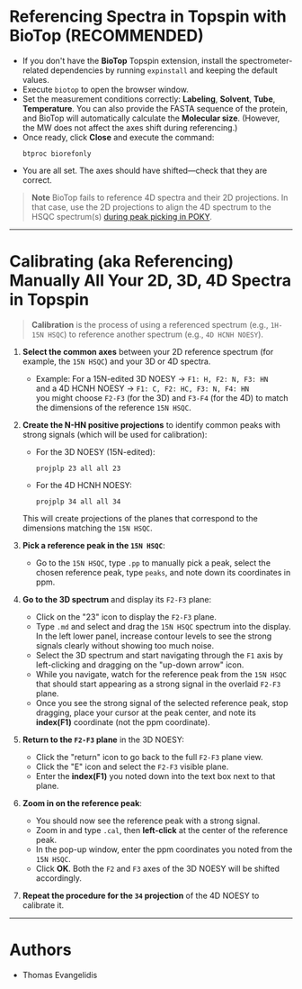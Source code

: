 # Referencing Spectra in Topspin with BioTop (RECOMMENDED)

- If you don't have the **BioTop** Topspin extension, install the spectrometer-related dependencies by running `expinstall` 
and keeping the default values.
- Execute `biotop` to open the browser window.
- Set the measurement conditions correctly: **Labeling**, **Solvent**, **Tube**, **Temperature**. You can also provide 
  the FASTA sequence of the protein, and BioTop will automatically calculate the **Molecular size**. (However, the MW does 
  not affect the axes shift during referencing.)
- Once ready, click **Close** and execute the command:
  ```text
  btproc biorefonly
  ```
- You are all set. The axes should have shifted—check that they are correct.

> **Note**
> BioTop fails to reference 4D spectra and their 2D projections. In that case, use the 2D projections to align
> the 4D spectrum to the HSQC spectrum(s) [during peak picking in POKY](../../SPARKY_and_POKY/Peak_picking_4D_spectrum.md).

---

# Calibrating (aka Referencing) Manually All Your 2D, 3D, 4D Spectra in Topspin

> **Calibration** is the process of using a referenced spectrum (e.g., `1H-15N HSQC`) to reference another spectrum
> (e.g., `4D HCNH NOESY`).

1. **Select the common axes** between your 2D reference spectrum (for example, the `15N HSQC`) and your 3D or 4D spectra.
   - Example: For a 15N-edited 3D NOESY → `F1: H, F2: N, F3: HN`  
     and a 4D HCNH NOESY → `F1: C, F2: HC, F3: N, F4: HN`  
     you might choose `F2-F3` (for the 3D) and `F3-F4` (for the 4D) to match the dimensions of the reference `15N HSQC`.
   
2. **Create the N-HN positive projections** to identify common peaks with strong signals (which will be used for calibration):  
   - For the 3D NOESY (15N-edited): 
     ```text
     projplp 23 all all 23
     ```  
   - For the 4D HCNH NOESY:
     ```text
     projplp 34 all all 34
     ```
   This will create projections of the planes that correspond to the dimensions matching the `15N HSQC`.

3. **Pick a reference peak in the `15N HSQC`**:
   - Go to the `15N HSQC`, type `.pp` to manually pick a peak, select the chosen reference peak, type `peaks`, 
     and note down its coordinates in ppm.

4. **Go to the 3D spectrum** and display its `F2-F3` plane:
   - Click on the "23" icon to display the `F2-F3` plane.
   - Type `.md` and select and drag the `15N HSQC` spectrum into the display. In the left lower panel, increase contour 
     levels to see the strong signals clearly without showing too much noise.
   - Select the 3D spectrum and start navigating through the `F1` axis by left-clicking and dragging on the "up-down arrow" 
     icon.  
   - While you navigate, watch for the reference peak from the `15N HSQC` that should start appearing as a strong signal 
     in the overlaid `F2-F3` plane.  
   - Once you see the strong signal of the selected reference peak, stop dragging, place your cursor at the peak center, 
     and note its **index(F1)** coordinate (not the ppm coordinate).

5. **Return to the `F2-F3` plane** in the 3D NOESY:
   - Click the "return" icon to go back to the full `F2-F3` plane view.
   - Click the "E" icon and select the `F2-F3` visible plane.  
   - Enter the **index(F1)** you noted down into the text box next to that plane.

6. **Zoom in on the reference peak**:
   - You should now see the reference peak with a strong signal.
   - Zoom in and type `.cal`, then **left-click** at the center of the reference peak.
   - In the pop-up window, enter the ppm coordinates you noted from the `15N HSQC`.  
   - Click **OK**. Both the `F2` and `F3` axes of the 3D NOESY will be shifted accordingly.

7. **Repeat the procedure for the `34` projection** of the 4D NOESY to calibrate it.

---

# Authors

- Thomas Evangelidis
